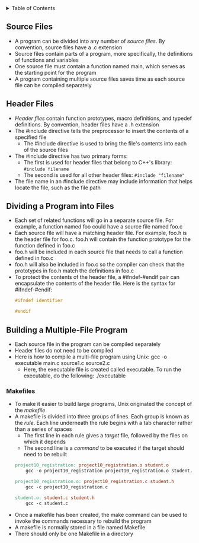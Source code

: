 <details>
<summary>Table of Contents</summary>
<ol>
  <li>
    <a href='#source-files'>Source Files</a>
  </li>    
  <li>
    <a href='#header-files'>Header Files</a>
  </li>    
  <li>
    <a href='#dividing-a-program-into-files'>Dividing a Program into Files</a>
  </li>  
  <li>
    <a href='#building-a-multiple-file-program'>Building a Multiple File Program</a>
  </li>    
</ol>
</details>

## Source Files
<ul>
  <li>A program can be divided into any number of <em>source files</em>. By convention, source files have a .c extension</li>
  <li>Source files contain parts of a program, more specifically, the definitions of functions and variables</li>  
  <li>One source file must contain a function named main, which serves as the starting point for the program</li>  
  <li>A program containing multiple source files saves time as each source file can be compiled separately</li>   
</ul>    

## Header Files
<ul>
  <li><em>Header files</em> contain function prototypes, macro definitions, and typedef definitions. By convention, header files have a .h extension</li>
  <li>The #include directive tells the preprocessor to insert the contents of a specified file
    <ul>
      <li>The #include directive is used to bring the file's contents into each of the source files</li>
    </ul>    
  </li> 
  <li>The #include directive has two primary forms:</a>
    <ul>
      <li>The first is used for header files that belong to C++'s library: <code>#include filename</code></li>
      <li>The second is used for all other header files: <code>#include "filename"</code></li>
    </ul>
  </li>   
  <li>The file name in an #include directive may include information that helps locate the file, such as the file path</li>     
</ul>    

## Dividing a Program into Files
<ul>
  <li>Each set of related functions will go in a separate source file. For example, a function named foo could have a source file named foo.c</li>
  <li>Each source file will have a matching header file. For example, foo.h is the header file for foo.c. foo.h will contain the function prototype for the function defined in foo.c</li>
  <li>foo.h will be included in each source file that needs to call a function defined in foo.c</li>
  <li>foo.h will also be included in foo.c so the compiler can check that the prototypes in foo.h match the definitions in foo.c</li>
  <li>To protect the contents of the header file, a #ifndef-#endif pair can encapsulate the contents of the header file. Here is the syntax for #ifndef-#endif:

```cpp
#ifndef identifier

#endif
```
  </li>
</ul>    

## Building a Multiple-File Program
<ul>
  <li>Each source file in the program can be compiled separately</li>
  <li>Header files do not need to be compiled</li>
  <li>Here is how to compile a multi-file program using Unix: gcc -o executable main.c source1.c source2.c
    <ul>
      <li>Here, the executable file is created called executable. To run the executable, do the following: ./executable</li>
    </ul>
  </li>      
</ul>    

### Makefiles
<ul>
  <li>To make it easier to build large programs, Unix originated the concept of the <em>makefile</em></li>
  <li>A makefile is divided into three groups of lines. Each group is known as the <em>rule</em>. Each line underneath the rule begins with a tab character rather than a series of spaces
    <ul>
      <li>The first line in each rule gives a <em>target</em> file, followed by the files on which it depends</li>
      <li>The second line is a <em>command</em> to be executed if the target should need to be rebuilt</li>
    </ul>
  </li>      

```makefile
project10_registration: project10_registration.o student.o
	gcc -o project10_registration project10_registration.o student.o

project10_registration.o: project10_registration.c student.h
	gcc -c project10_registration.c

student.o: student.c student.h
	gcc -c student.c
```
  </li>
  <li>Once a makefile has been created, the make command can be used to invoke the commands necessary to rebuild the program</li>
  <li>A makefile is normally stored in a file named Makefile</li>
  <li>There should only be one Makefile in a directory</li>      
</ul>    
